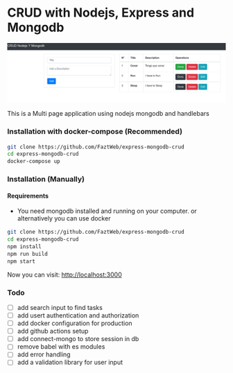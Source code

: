 # CRUD with Nodejs, Express and Mongodb

![](docs/screenshot.png)

This is a Multi page application using nodejs mongodb and handlebars

### Installation with docker-compose (Recommended)

```bash
git clone https://github.com/FaztWeb/express-mongodb-crud
cd express-mongodb-crud
docker-compose up
```

### Installation (Manually)

#### Requirements

* You need mongodb installed and running on your computer. or alternatively you can use docker

```bash
git clone https://github.com/FaztWeb/express-mongodb-crud
cd express-mongodb-crud
npm install
npm run build
npm start
```

Now you can visit: <a target="_blank" href="http://localhost:3000">http://localhost:3000</a>

### Todo

* [ ] add search input to find tasks
* [ ] add usert authentication and authorization
* [ ] add docker configuration for production
* [ ] add github actions setup
* [ ] add connect-mongo to store session in db
* [ ] remove babel with es modules
* [ ] add error handling
* [ ] add a validation library for user input
